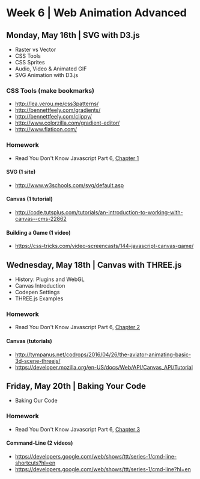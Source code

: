 

# Week 6 | Web Animation Advanced


## Monday, May 16th | SVG with D3.js

- Raster vs Vector
- CSS Tools
- CSS Sprites
- Audio, Video & Animated GIF
- SVG Animation with D3.js

### CSS Tools (make bookmarks)

- http://lea.verou.me/css3patterns/
- http://bennettfeely.com/gradients/ 
- http://bennettfeely.com/clippy/
- http://www.colorzilla.com/gradient-editor/
- http://www.flaticon.com/

### Homework

- Read You Don't Know Javascript Part 6, [Chapter 1](https://github.com/getify/You-Dont-Know-JS/blob/master/es6%20%26%20beyond/ch1.md) 



#### SVG (1 site)
- http://www.w3schools.com/svg/default.asp

#### Canvas (1 tutorial)
- http://code.tutsplus.com/tutorials/an-introduction-to-working-with-canvas--cms-22862

#### Building a Game (1 video)
- https://css-tricks.com/video-screencasts/144-javascript-canvas-game/



## Wednesday, May 18th | Canvas with THREE.js

- History: Plugins and WebGL
- Canvas Introduction
- Codepen Settings
- THREE.js Examples

### Homework

- Read You Don't Know Javascript Part 6, [Chapter 2](https://github.com/getify/You-Dont-Know-JS/blob/master/es6%20%26%20beyond/ch2.md) 


#### Canvas (tutorials)
- http://tympanus.net/codrops/2016/04/26/the-aviator-animating-basic-3d-scene-threejs/
- https://developer.mozilla.org/en-US/docs/Web/API/Canvas_API/Tutorial


## Friday, May 20th | Baking Your Code

- Baking Our Code

### Homework

- Read You Don't Know Javascript Part 6, [Chapter 3](https://github.com/getify/You-Dont-Know-JS/blob/master/es6%20%26%20beyond/ch3.md) 



#### Command-Line (2 videos)
- https://developers.google.com/web/shows/ttt/series-1/cmd-line-shortcuts?hl=en
- https://developers.google.com/web/shows/ttt/series-1/cmd-line?hl=en



